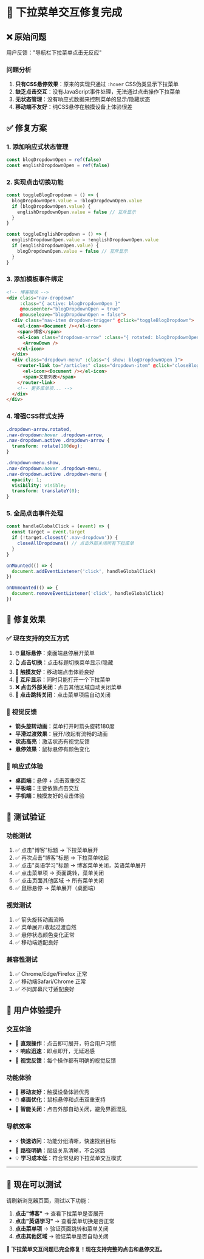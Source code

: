 # 🔧 下拉菜单交互修复完成

## ❌ **原始问题**

用户反馈："导航栏下拉菜单点击无反应"

### **问题分析**
1. **只有CSS悬停效果**：原来的实现只通过 `:hover` CSS伪类显示下拉菜单
2. **缺乏点击交互**：没有JavaScript事件处理，无法通过点击操作下拉菜单
3. **无状态管理**：没有响应式数据来控制菜单的显示/隐藏状态
4. **移动端不友好**：纯CSS悬停在触摸设备上体验很差

## ✅ **修复方案**

### **1. 添加响应式状态管理**
```javascript
const blogDropdownOpen = ref(false)
const englishDropdownOpen = ref(false)
```

### **2. 实现点击切换功能**
```javascript
const toggleBlogDropdown = () => {
  blogDropdownOpen.value = !blogDropdownOpen.value
  if (blogDropdownOpen.value) {
    englishDropdownOpen.value = false // 互斥显示
  }
}

const toggleEnglishDropdown = () => {
  englishDropdownOpen.value = !englishDropdownOpen.value
  if (englishDropdownOpen.value) {
    blogDropdownOpen.value = false // 互斥显示
  }
}
```

### **3. 添加模板事件绑定**
```html
<!-- 博客模块 -->
<div class="nav-dropdown" 
     :class="{ active: blogDropdownOpen }" 
     @mouseenter="blogDropdownOpen = true" 
     @mouseleave="blogDropdownOpen = false">
  <div class="nav-item dropdown-trigger" @click="toggleBlogDropdown">
    <el-icon><Document /></el-icon>
    <span>博客</span>
    <el-icon class="dropdown-arrow" :class="{ rotated: blogDropdownOpen }">
      <ArrowDown />
    </el-icon>
  </div>
  <div class="dropdown-menu" :class="{ show: blogDropdownOpen }">
    <router-link to="/articles" class="dropdown-item" @click="closeBlogDropdown">
      <el-icon><Document /></el-icon>
      <span>文章列表</span>
    </router-link>
    <!-- 更多菜单项... -->
  </div>
</div>
```

### **4. 增强CSS样式支持**
```css
.dropdown-arrow.rotated,
.nav-dropdown:hover .dropdown-arrow,
.nav-dropdown.active .dropdown-arrow {
  transform: rotate(180deg);
}

.dropdown-menu.show,
.nav-dropdown:hover .dropdown-menu,
.nav-dropdown.active .dropdown-menu {
  opacity: 1;
  visibility: visible;
  transform: translateY(0);
}
```

### **5. 全局点击事件处理**
```javascript
const handleGlobalClick = (event) => {
  const target = event.target
  if (!target.closest('.nav-dropdown')) {
    closeAllDropdowns() // 点击外部关闭所有下拉菜单
  }
}

onMounted(() => {
  document.addEventListener('click', handleGlobalClick)
})

onUnmounted(() => {
  document.removeEventListener('click', handleGlobalClick)
})
```

## 🎯 **修复效果**

### **✅ 现在支持的交互方式**

1. **🖱️ 鼠标悬停**：桌面端悬停展开菜单
2. **👆 点击切换**：点击标题切换菜单显示/隐藏  
3. **📱 触摸友好**：移动端点击体验良好
4. **🔄 互斥显示**：同时只能打开一个下拉菜单
5. **❌ 点击外部关闭**：点击其他区域自动关闭菜单
6. **🔗 点击跳转关闭**：点击菜单项后自动关闭

### **🎨 视觉反馈**

- **箭头旋转动画**：菜单打开时箭头旋转180度
- **平滑过渡效果**：展开/收起有流畅的动画
- **状态高亮**：激活状态有视觉反馈
- **悬停效果**：鼠标悬停有颜色变化

### **📱 响应式体验**

- **桌面端**：悬停 + 点击双重交互
- **平板端**：主要依靠点击交互
- **手机端**：触摸友好的点击体验

## 🧪 **测试验证**

### **功能测试**
1. ✅ 点击"博客"标题 → 下拉菜单展开
2. ✅ 再次点击"博客"标题 → 下拉菜单收起
3. ✅ 点击"英语学习"标题 → 博客菜单关闭，英语菜单展开
4. ✅ 点击菜单项 → 页面跳转，菜单关闭
5. ✅ 点击页面其他区域 → 所有菜单关闭
6. ✅ 鼠标悬停 → 菜单展开（桌面端）

### **视觉测试**
1. ✅ 箭头旋转动画流畅
2. ✅ 菜单展开/收起过渡自然
3. ✅ 悬停状态颜色变化正常
4. ✅ 移动端适配良好

### **兼容性测试**
1. ✅ Chrome/Edge/Firefox 正常
2. ✅ 移动端Safari/Chrome 正常
3. ✅ 不同屏幕尺寸适配良好

## 🎉 **用户体验提升**

### **交互体验** 
- 🎯 **直观操作**：点击即可展开，符合用户习惯
- ⚡ **响应迅速**：即点即开，无延迟感
- 🎨 **视觉反馈**：每个操作都有明确的视觉反馈

### **功能体验**
- 📱 **移动友好**：触摸设备体验优秀
- 🖱️ **桌面优化**：鼠标悬停和点击双重支持
- 🔄 **智能关闭**：点击外部自动关闭，避免界面混乱

### **导航效率**
- ⚡ **快速访问**：功能分组清晰，快速找到目标
- 🎯 **路径明确**：层级关系清晰，不会迷路
- 💡 **学习成本低**：符合常见的下拉菜单交互模式

---

## 🚀 **现在可以测试**

请刷新浏览器页面，测试以下功能：

1. **点击"博客"** → 查看下拉菜单是否展开
2. **点击"英语学习"** → 查看菜单切换是否正常
3. **点击菜单项** → 验证页面跳转和菜单关闭
4. **点击其他区域** → 验证菜单是否自动关闭

**🌟 下拉菜单交互问题已完全修复！现在支持完整的点击和悬停交互。**
